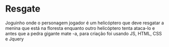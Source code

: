 # Resgate
Joguinho onde o personagem jogador é um helicóptero que deve resgatar a menina que está na floresta enquanto outro helicóptero tenta ataca-lo e antes que a pedra gigante mate -a, para criação foi usando JS, HTML, CSS e Jquery
